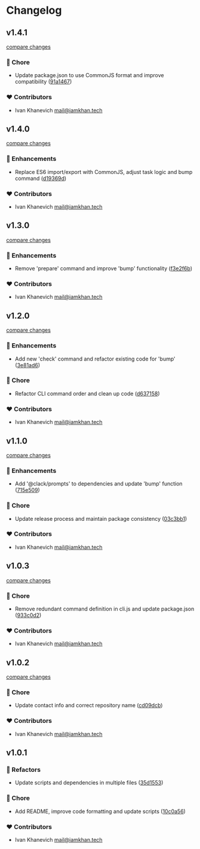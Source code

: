 # Changelog


## v1.4.1

[compare changes](https://github.com/iamkhan21/getbump/compare/v1.4.0...v1.4.1)

### 🏡 Chore

- Update package.json to use CommonJS format and improve compatibility ([91a1467](https://github.com/iamkhan21/getbump/commit/91a1467))

### ❤️ Contributors

- Ivan Khanevich <mail@iamkhan.tech>

## v1.4.0

[compare changes](https://github.com/iamkhan21/getbump/compare/v1.3.0...v1.4.0)

### 🚀 Enhancements

- Replace ES6 import/export with CommonJS, adjust task logic and bump command ([d19369d](https://github.com/iamkhan21/getbump/commit/d19369d))

### ❤️ Contributors

- Ivan Khanevich <mail@iamkhan.tech>

## v1.3.0

[compare changes](https://github.com/iamkhan21/getbump/compare/v1.2.0...v1.3.0)

### 🚀 Enhancements

- Remove 'prepare' command and improve 'bump' functionality ([f3e2f6b](https://github.com/iamkhan21/getbump/commit/f3e2f6b))

### ❤️ Contributors

- Ivan Khanevich <mail@iamkhan.tech>

## v1.2.0

[compare changes](https://github.com/iamkhan21/getbump/compare/v1.1.0...v1.2.0)

### 🚀 Enhancements

- Add new 'check' command and refactor existing code for 'bump' ([3e81ad6](https://github.com/iamkhan21/getbump/commit/3e81ad6))

### 🏡 Chore

- Refactor CLI command order and clean up code ([d637158](https://github.com/iamkhan21/getbump/commit/d637158))

### ❤️ Contributors

- Ivan Khanevich <mail@iamkhan.tech>

## v1.1.0

[compare changes](https://github.com/iamkhan21/getbump/compare/v1.0.3...v1.1.0)

### 🚀 Enhancements

- Add '@clack/prompts' to dependencies and update 'bump' function ([715e509](https://github.com/iamkhan21/getbump/commit/715e509))

### 🏡 Chore

- Update release process and maintain package consistency ([03c3bb1](https://github.com/iamkhan21/getbump/commit/03c3bb1))

### ❤️ Contributors

- Ivan Khanevich <mail@iamkhan.tech>

## v1.0.3

[compare changes](https://github.com/iamkhan21/getbump/compare/v1.0.2...v1.0.3)

### 🏡 Chore

- Remove redundant command definition in cli.js and update package.json ([933c0d2](https://github.com/iamkhan21/getbump/commit/933c0d2))

### ❤️ Contributors

- Ivan Khanevich <mail@iamkhan.tech>

## v1.0.2

[compare changes](https://github.com/iamkhan21/getbump/compare/v1.0.1...v1.0.2)

### 🏡 Chore

- Update contact info and correct repository name ([cd09dcb](https://github.com/iamkhan21/getbump/commit/cd09dcb))

### ❤️ Contributors

- Ivan Khanevich <mail@iamkhan.tech>

## v1.0.1


### 💅 Refactors

- Update scripts and dependencies in multiple files ([35d1553](https://github.com/iamkhan21/getbump/commit/35d1553))

### 🏡 Chore

- Add README, improve code formatting and update scripts ([10c0a56](https://github.com/iamkhan21/getbump/commit/10c0a56))

### ❤️ Contributors

- Ivan Khanevich <mail@iamkhan.tech>


